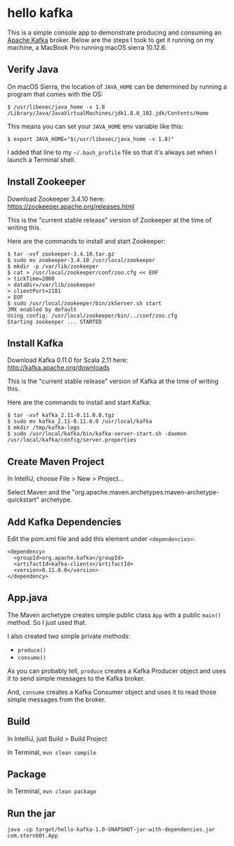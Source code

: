 # hello kafka

This is a simple console app to demonstrate producing and consuming an [Apache Kafka](https://kafka.apache.org/) broker. Below are the steps I took to get it running on my machine, a MacBook Pro running macOS sierra 10.12.6.

## Verify Java

On macOS Sierra, the location of `JAVA_HOME` can be determined by running a program that comes with the OS:

```
$ /usr/libexec/java_home -v 1.8
/Library/Java/JavaVirtualMachines/jdk1.8.0_102.jdk/Contents/Home
``` 

This means you can set your `JAVA_HOME` env variable like this:

```
$ export JAVA_HOME="$(/usr/libexec/java_home -v 1.8)"
```

I added that line to my `~/.bash_profile` file so that it's always set when I launch a Terminal shell.

## Install Zookeeper

Download Zookeeper 3.4.10 here: https://zookeeper.apache.org/releases.html

This is the "current stable release" version of Zookeeper at the time of writing this.

Here are the commands to install and start Zookeeper:

```
$ tar -xvf zookeeper-3.4.10.tar.gz
$ sudo mv zookeeper-3.4.10 /usr/local/zookeeper
$ mkdir -p /var/lib/zookeeper
$ cat > /usr/local/zookeeper/conf/zoo.cfg << EOF
> tickTime=2000
> dataDir=/var/lib/zookeeper
> clientPort=2181
> EOF
$ sudo /usr/local/zookeeper/bin/zkServer.sh start
JMX enabled by default
Using config: /usr/local/zookeeper/bin/../conf/zoo.cfg
Starting zookeeper ... STARTED
```

## Install Kafka

Download Kafka 0.11.0 for Scala 2.11 here: http://kafka.apache.org/downloads

This is the "current stable release" version of Kafka at the time of writing this.

Here are the commands to install and start Kafka:

```
$ tar -xvf kafka_2.11-0.11.0.0.tgz
$ sudo mv kafka_2.11-0.11.0.0 /usr/local/kafka
$ mkdir /tmp/kafka-logs
$ sudo /usr/local/kafka/bin/kafka-server-start.sh -daemon /usr/local/kafka/config/server.properties
```

## Create Maven Project

In IntelliJ, choose File > New > Project... 

Select Maven and the "org.apache.maven.archetypes:maven-archetype-quickstart" archetype.

## Add Kafka Dependencies

Edit the pom.xml file and add this element under `<dependencies>`:

```
<dependency>
  <groupId>org.apache.kafka</groupId>
  <artifactId>kafka-clients</artifactId>
  <version>0.11.0.0</version>
</dependency>
```

## App.java

The Maven archetype creates simple public class `App` with a public `main()` method. So I just used that.

I also created two simple private methods:

* `produce()`
* `consume()`

As you can probably tell, `produce` creates a Kafka Producer object and uses it to send simple messages to the Kafka broker.

And, `consume` creates a Kafka Consumer object and uses it to read those simple messages from the broker.

## Build

In IntelliJ, just Build > Build Project

In Terminal, `mvn clean compile`

## Package

In Terminal, `mvn clean package`

## Run the jar

```
java -cp target/hello-kafka-1.0-SNAPSHOT-jar-with-dependencies.jar com.sternb0t.App
```

